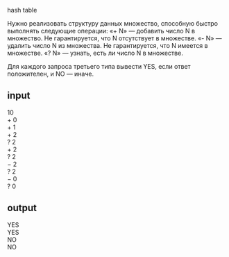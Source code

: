 hash table

Нужно реализовать структуру данных множество, способную быстро выполнять следующие операции:
«+ N» — добавить число N в множество. Не гарантируется, что N отсутствует в множестве.
«- N» — удалить число N из множества. Не гарантируется, что N имеется в множестве.
«? N» — узнать, есть ли число N в множестве.

Для каждого запроса третьего типа вывести YES, если ответ положителен, и NO — иначе.
## input

10\
$+$ 0\
$+$ 1\
$+$ 2\
$?$ 2\
$+$ 2\
$?$ 2\
$-$ 2\
$?$ 2\
$-$ 0\
$?$ 0


## output

YES\
YES\
NO\
NO
